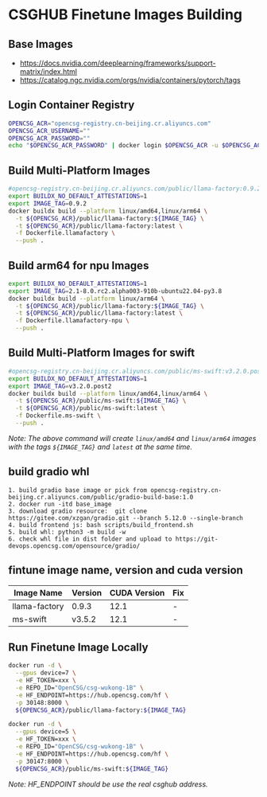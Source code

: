 # CSGHUB Finetune Images Building

## Base Images

- https://docs.nvidia.com/deeplearning/frameworks/support-matrix/index.html
- https://catalog.ngc.nvidia.com/orgs/nvidia/containers/pytorch/tags

## Login Container Registry

```bash
OPENCSG_ACR="opencsg-registry.cn-beijing.cr.aliyuncs.com"
OPENCSG_ACR_USERNAME=""
OPENCSG_ACR_PASSWORD=""
echo "$OPENCSG_ACR_PASSWORD" | docker login $OPENCSG_ACR -u $OPENCSG_ACR_USERNAME --password-stdin
```

## Build Multi-Platform Images

```bash
#opencsg-registry.cn-beijing.cr.aliyuncs.com/public/llama-factory:0.9.2
export BUILDX_NO_DEFAULT_ATTESTATIONS=1
export IMAGE_TAG=0.9.2
docker buildx build --platform linux/amd64,linux/arm64 \
  -t ${OPENCSG_ACR}/public/llama-factory:${IMAGE_TAG} \
  -t ${OPENCSG_ACR}/public/llama-factory:latest \
  -f Dockerfile.llamafactory \
  --push .
```

## Build arm64 for npu Images

```bash
export BUILDX_NO_DEFAULT_ATTESTATIONS=1
export IMAGE_TAG=2.1-8.0.rc2.alpha003-910b-ubuntu22.04-py3.8
docker buildx build --platform linux/arm64 \
  -t ${OPENCSG_ACR}/public/llama-factory:${IMAGE_TAG} \
  -t ${OPENCSG_ACR}/public/llama-factory:latest \
  -f Dockerfile.llamafactory-npu \
  --push .
```

## Build Multi-Platform Images for swift

```bash
#opencsg-registry.cn-beijing.cr.aliyuncs.com/public/ms-swift:v3.2.0.post2
export BUILDX_NO_DEFAULT_ATTESTATIONS=1
export IMAGE_TAG=v3.2.0.post2
docker buildx build --platform linux/amd64,linux/arm64 \
  -t ${OPENCSG_ACR}/public/ms-swift:${IMAGE_TAG} \
  -t ${OPENCSG_ACR}/public/ms-swift:latest \
  -f Dockerfile.ms-swift \
  --push .
```

_Note: The above command will create `linux/amd64` and `linux/arm64` images with the tags `${IMAGE_TAG}` and `latest` at the same time._

## build gradio whl

```
1. build gradio base image or pick from opencsg-registry.cn-beijing.cr.aliyuncs.com/public/gradio-build-base:1.0
2. docker run -itd base_image
3. download gradio resource:  git clone https://gitee.com/xzgan/gradio.git --branch 5.12.0 --single-branch
4. build frontend js: bash scripts/build_frontend.sh
5. build whl: python3 -m build -w
6. check whl file in dist folder and upload to https://git-devops.opencsg.com/opensource/gradio/
```

## fintune image name, version and cuda version

| Image Name    | Version | CUDA Version | Fix |
| ------------- | ------- | ------------ | --- |
| llama-factory | 0.9.3   | 12.1         | -   |
| ms-swift      | v3.5.2  | 12.1         | -   |

## Run Finetune Image Locally

```bash
docker run -d \
  --gpus device=7 \
  -e HF_TOKEN=xxx \
  -e REPO_ID="OpenCSG/csg-wukong-1B" \
  -e HF_ENDPOINT=https://hub.opencsg.com/hf \
  -p 30148:8000 \
  ${OPENCSG_ACR}/public/llama-factory:${IMAGE_TAG}

docker run -d \
  --gpus device=5 \
  -e HF_TOKEN=xxx \
  -e REPO_ID="OpenCSG/csg-wukong-1B" \
  -e HF_ENDPOINT=https://hub.opencsg.com/hf \
  -p 30147:8000 \
  ${OPENCSG_ACR}/public/ms-swift:${IMAGE_TAG}
```

_Note: HF_ENDPOINT should be use the real csghub address._
